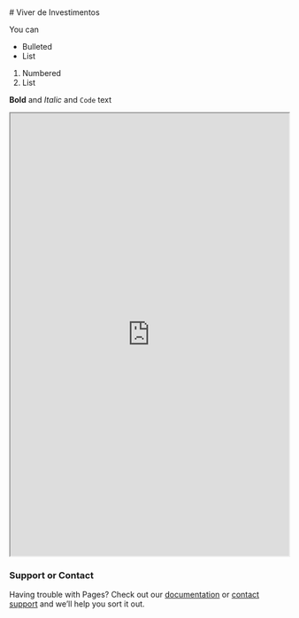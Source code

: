 <br>
<br>
# Viver de Investimentos

You can 

- Bulleted
- List

1. Numbered
2. List

**Bold** and _Italic_ and `Code` text


<iframe src="https://docs.google.com/spreadsheets/d/e/2PACX-1vQyc8WER6fXu9ShQXzpO5UHfv5-jUhR9Pm9QZx7ipgXnYbwDwkFXy8Dh6P-o1A7uDHA90m_BzwA5NY8/pubhtml?widget=true&amp;headers=false" style="width:100%;height:800px;"></iframe>

### Support or Contact

Having trouble with Pages? Check out our [documentation](https://docs.github.com/categories/github-pages-basics/) or [contact support](https://support.github.com/contact) and we’ll help you sort it out.

<style>header {display: none;} </style>

